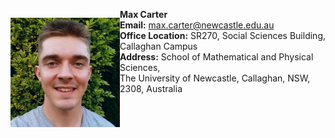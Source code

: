 <div>
    
<p style="float: left;"> 
    
<img src="./Headshot.jpeg" width="175">
        
</p>
    
<p style="float: right;">
    
**Max Carter** <br/> **Email:** max.carter@newcastle.edu.au <br/> **Office Location:** SR270, Social Sciences Building, Callaghan Campus <br/>  **Address:** School of Mathematical and Physical Sciences, <br/> The University of Newcastle, Callaghan, NSW, 2308, Australia
        
</p>

</div>
